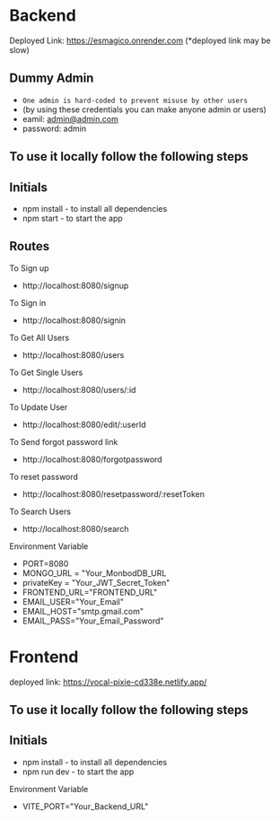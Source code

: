 # Backend

Deployed Link: https://esmagico.onrender.com
(*deployed link may be slow)

## Dummy Admin
- `One admin is hard-coded to prevent misuse by other users`
- (by using these credentials you can make anyone admin or users)
- eamil: admin@admin.com
- password: admin

## To use it locally follow the following steps
## Initials
- npm install - to install all dependencies
- npm start - to start the app
## Routes
To Sign up
- http://localhost:8080/signup

To Sign in
- http://localhost:8080/signin

To Get All Users
- http://localhost:8080/users

To Get Single Users
- http://localhost:8080/users/:id

To Update User
- http://localhost:8080/edit/:userId

To Send forgot password link
- http://localhost:8080/forgotpassword

To reset password
- http://localhost:8080/resetpassword/:resetToken

To Search Users
- http://localhost:8080/search

Environment Variable
- PORT=8080
- MONGO_URL = "Your_MonbodDB_URL
- privateKey = "Your_JWT_Secret_Token"
- FRONTEND_URL="FRONTEND_URL"
- EMAIL_USER="Your_Email"
- EMAIL_HOST="smtp.gmail.com"
- EMAIL_PASS="Your_Email_Password"

# Frontend

deployed link: https://vocal-pixie-cd338e.netlify.app/

## To use it locally follow the following steps
## Initials
- npm install - to install all dependencies
- npm run dev - to start the app

Environment Variable
- VITE_PORT="Your_Backend_URL"